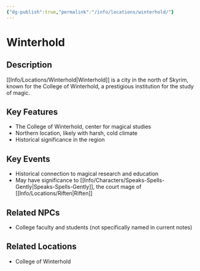 ```yaml
---
{"dg-publish":true,"permalink":"/info/locations/winterhold/"}
---
```


# Winterhold

## Description
[[Info/Locations/Winterhold\|Winterhold]] is a city in the north of Skyrim, known for the College of Winterhold, a prestigious institution for the study of magic.

## Key Features
- The College of Winterhold, center for magical studies
- Northern location, likely with harsh, cold climate
- Historical significance in the region

## Key Events
- Historical connection to magical research and education
- May have significance to [[Info/Characters/Speaks-Spells-Gently\|Speaks-Spells-Gently]], the court mage of [[Info/Locations/Riften\|Riften]]

## Related NPCs
- College faculty and students (not specifically named in current notes)

## Related Locations
- College of Winterhold